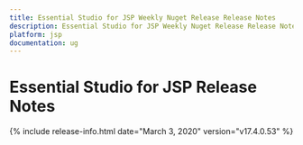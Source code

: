 ```yaml
---
title: Essential Studio for JSP Weekly Nuget Release Release Notes  
description: Essential Studio for JSP Weekly Nuget Release Release Notes  
platform: jsp
documentation: ug
---
```


# Essential Studio for JSP  Release Notes  

{% include release-info.html date="March 3, 2020"  version="v17.4.0.53" %} 





